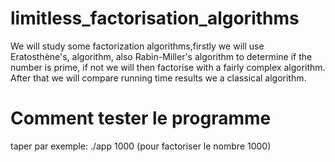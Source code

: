 # limitless_factorisation_algorithms
We will study some factorization algorithms,firstly we will use Eratosthène's, algorithm, also Rabin-Miller's algorithm to determine if the number is prime, if not we will then factorise with a fairly complex algorithm. After that we will compare running time results we a classical algorithm.

# Comment tester le programme
taper par exemple:    ./app 1000      (pour factoriser le nombre 1000)